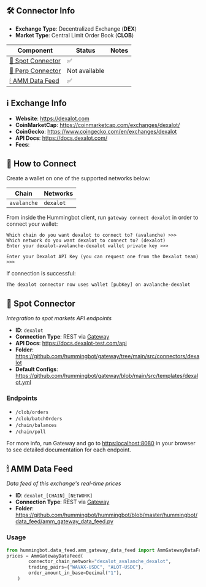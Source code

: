 ## 🛠 Connector Info

- **Exchange Type**: Decentralized Exchange (**DEX**)
- **Market Type**: Central Limit Order Book (**CLOB**)

| Component | Status | Notes | 
| --------- | ------ | ----- |
| [🔀 Spot Connector](#spot-connector) | ✅ |
| [🔀 Perp Connector](#perp-connector) | Not available
| [🕯 AMM Data Feed](#amm-data-feed) | ✅ |

## ℹ️ Exchange Info

- **Website**: <https://dexalot.com>
- **CoinMarketCap**: <https://coinmarketcap.com/exchanges/dexalot/>
- **CoinGecko**: <https://www.coingecko.com/en/exchanges/dexalot>
- **API Docs**: <https://docs.dexalot.com/>
- **Fees**: 

## 🔑 How to Connect

Create a wallet on one of the supported networks below:

| Chain | Networks | 
| ----- | -------- |
| `avalanche` | `dexalot`

From inside the Hummingbot client, run `gateway connect dexalot` in order to connect your wallet:

```
Which chain do you want dexalot to connect to? (avalanche) >>>
Which network do you want dexalot to connect to? (dexalot)
Enter your dexalot-avalanche-dexalot wallet private key >>>

Enter your Dexalot API Key (you can request one from the Dexalot team) >>> 
```

If connection is successful:

```
The dexalot connector now uses wallet [pubKey] on avalanche-dexalot
```


## 🔀 Spot Connector
*Integration to spot markets API endpoints*

- **ID**: `dexalot`
- **Connection Type**: REST via [Gateway](/gateway)
- **API Docs**: <https://docs.dexalot-test.com/api>
- **Folder**: <https://github.com/hummingbot/gateway/tree/main/src/connectors/dexalot>
- **Default Configs**: <https://github.com/hummingbot/gateway/blob/main/src/templates/dexalot.yml>

### Endpoints

- `/clob/orders`
- `/clob/batchOrders`
- `/chain/balances`
- `/chain/poll`

For more info, run Gateway and go to <https:localhost:8080> in your browser to see detailed documentation for each endpoint.

## 🕯 AMM Data Feed
*Data feed of this exchange's real-time prices*

- **ID**: `dexalot_[CHAIN]_[NETWORK]`
- **Connection Type**: REST via [Gateway](/gateway)
- **Folder**: <https://github.com/hummingbot/hummingbot/blob/master/hummingbot/data_feed/amm_gateway_data_feed.py>

### Usage

```python
from hummingbot.data_feed.amm_gateway_data_feed import AmmGatewayDataFeed
prices = AmmGatewayDataFeed(
        connector_chain_network="dexalot_avalanche_dexalot",
        trading_pairs={"WAVAX-USDC", "ALOT-USDC"},
        order_amount_in_base=Decimal("1"),
    )
```